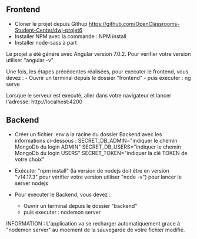 ## Frontend
- Cloner le projet depuis Githup <https://github.com/OpenClassrooms-Student-Center/dwj-projet6>
- Installer NPM avec la commande : NPM install
- Installer node-sass à part

Le projet a été généré avec Angular version 7.0.2. Pour vérifier votre version utiliser "angular -v"

Une fois, les étapes précédentes réalisées, pour executer le frontend, vous devez :
	- Ouvrir un terminal depuis le dossier "frontend"
	- puis executer : ng serve
	
Lorsque le serveur est executé, aller dans votre navigateur et lancer l'adresse: http://localhost:4200 

## Backend
- Créer un fichier .env a la racine du dossier Backend avec les informations ci-dessous :
	SECRET_DB_ADMIN="indiquer le chemin MongoDb du login ADMIN"
	SECRET_DB_USERS="indiquer le chemin MongoDb du login USERS"
	SECRET_TOKEN="indiquer la clé TOKEN de votre choix"
	
- Exécuter "npm install" (la version de nodejs doit être en version "v14.17.3" pour vérifier votre version utiliser "node -v") 
pour lancer le server nodejs
	
- Pour executer le Backend, vous devez :
	- Ouvrir un terminal depuis le dossier "backend"
	- puis executer : nodemon server
	
INFORMATION : L'application va se recharger automatiquement grace à "nodemon server" au moement de la sauvegarde de votre fichier modifié.